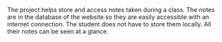 The project helps store and access notes taken during a class. The notes are in the database of the website so they are easily accessible with an internet connection. The student does not have to store them locally.
All their notes can be seen at a glance.
